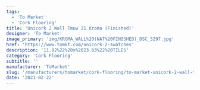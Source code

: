 ```yaml
---
tags:
  - 'To Market'
  - 'Cork Flooring'
title: 'Unicork 2 Wall Tmuw 21 Kroma (Finished)'
designer: 'To Market'
image_primary: 'img/KROMA_WALL%20(NAT%20FINISHED)_DSC_3297.jpg'
href: 'https://www.tomkt.com/unicork-2-swatches'
description: '11.82%22%20x%2023.63%22%20TILES'
category: 'Cork Flooring'
subtitle: ''
manufacturer: 'ToMarket'
slug: '/manufacturers/tomarket/cork-flooring/to-market-unicork-2-wall-tmuw-21-kroma-finished'
date: '2021-02-22'
---
```

